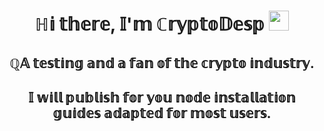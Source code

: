 <h1 align="center">ℍ𝕚 𝕥𝕙𝕖𝕣𝕖, 𝕀'𝕞 ℂ𝕣𝕪𝕡𝕥𝕠𝔻𝕖𝕤𝕡</a> 
<img src="https://github.com/blackcater/blackcater/raw/main/images/Hi.gif" height="32"/></h1>
<h2 align="center">ℚ𝔸 𝕥𝕖𝕤𝕥𝕚𝕟𝕘 𝕒𝕟𝕕 𝕒 𝕗𝕒𝕟 𝕠𝕗 𝕥𝕙𝕖 𝕔𝕣𝕪𝕡𝕥𝕠 𝕚𝕟𝕕𝕦𝕤𝕥𝕣𝕪.</h3>
<h2 align="center">𝕀 𝕨𝕚𝕝𝕝 𝕡𝕦𝕓𝕝𝕚𝕤𝕙 𝕗𝕠𝕣 𝕪𝕠𝕦 𝕟𝕠𝕕𝕖 𝕚𝕟𝕤𝕥𝕒𝕝𝕝𝕒𝕥𝕚𝕠𝕟 𝕘𝕦𝕚𝕕𝕖𝕤 𝕒𝕕𝕒𝕡𝕥𝕖𝕕 𝕗𝕠𝕣 𝕞𝕠𝕤𝕥 𝕦𝕤𝕖𝕣𝕤.</h3>
